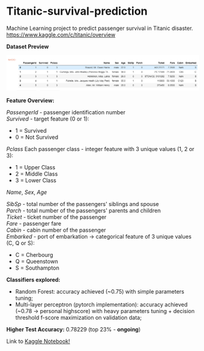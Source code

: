 # Titanic-survival-prediction

Machine Learning project to predict passenger survival in Titanic disaster.\
https://www.kaggle.com/c/titanic/overview

**Dataset Preview**

<img src="https://github.com/franciscocms/Titanic-survival-prediction/blob/master/images/df_head.png" width=800>

**Feature Overview:**

*PassengerId* - passenger identification number\
*Survived* - target feature (0 or 1):
* 1 = Survived
* 0 = Not Survived

*Pclass* Each passenger class - integer feature with 3 unique values (1, 2 or 3):
* 1 = Upper Class
* 2 = Middle Class
* 3 = Lower Class


*Name*, *Sex*, *Age*

*SibSp* - total number of the passengers' siblings and spouse\
*Parch* - total number of the passengers' parents and children\
*Ticket* - ticket number of the passenger\
*Fare* - passenger fare\
*Cabin* - cabin number of the passenger\
*Embarked* - port of embarkation -> categorical feature of 3 unique values (C, Q or S):
* C = Cherbourg
* Q = Queenstown
* S = Southampton


**Classifiers explored:** 
* Random Forest: accuracy achieved (~0.75) with simple parameters tuning;
* Multi-layer perceptron (pytorch implementation): accuracy achieved (~0.78 -> personal highscore) with heavy parameters tuning + decision threshold f-score maximization on validation data;

**Higher Test Accuracy:** 0.78229 (top 23% - **ongoing**)


Link to [Kaggle Notebook!](https://www.kaggle.com/franciscosilva10/titanic-notebook)

